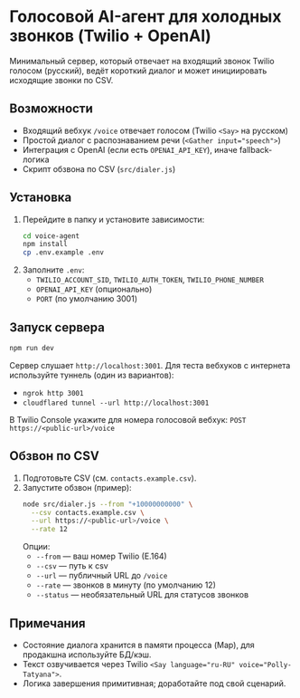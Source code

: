 # Голосовой AI-агент для холодных звонков (Twilio + OpenAI)

Минимальный сервер, который отвечает на входящий звонок Twilio голосом (русский), ведёт короткий диалог и может инициировать исходящие звонки по CSV.

## Возможности
- Входящий вебхук `/voice` отвечает голосом (Twilio `<Say>` на русском)
- Простой диалог с распознаванием речи (`<Gather input="speech">`)
- Интеграция с OpenAI (если есть `OPENAI_API_KEY`), иначе fallback-логика
- Скрипт обзвона по CSV (`src/dialer.js`)

## Установка
1. Перейдите в папку и установите зависимости:
   ```bash
   cd voice-agent
   npm install
   cp .env.example .env
   ```
2. Заполните `.env`:
   - `TWILIO_ACCOUNT_SID`, `TWILIO_AUTH_TOKEN`, `TWILIO_PHONE_NUMBER`
   - `OPENAI_API_KEY` (опционально)
   - `PORT` (по умолчанию 3001)

## Запуск сервера
```bash
npm run dev
```
Сервер слушает `http://localhost:3001`. Для теста вебхуков с интернета используйте туннель (один из вариантов):
- `ngrok http 3001`
- `cloudflared tunnel --url http://localhost:3001`

В Twilio Console укажите для номера голосовой вебхук: `POST https://<public-url>/voice`

## Обзвон по CSV
1. Подготовьте CSV (см. `contacts.example.csv`).
2. Запустите обзвон (пример):
   ```bash
   node src/dialer.js --from "+10000000000" \
     --csv contacts.example.csv \
     --url https://<public-url>/voice \
     --rate 12
   ```
   Опции:
   - `--from` — ваш номер Twilio (E.164)
   - `--csv` — путь к csv
   - `--url` — публичный URL до `/voice`
   - `--rate` — звонков в минуту (по умолчанию 12)
   - `--status` — необязательный URL для статусов звонков

## Примечания
- Состояние диалога хранится в памяти процесса (Map), для продакшна используйте БД/кэш.
- Текст озвучивается через Twilio `<Say language="ru-RU" voice="Polly-Tatyana">`.
- Логика завершения примитивная; доработайте под свой сценарий.